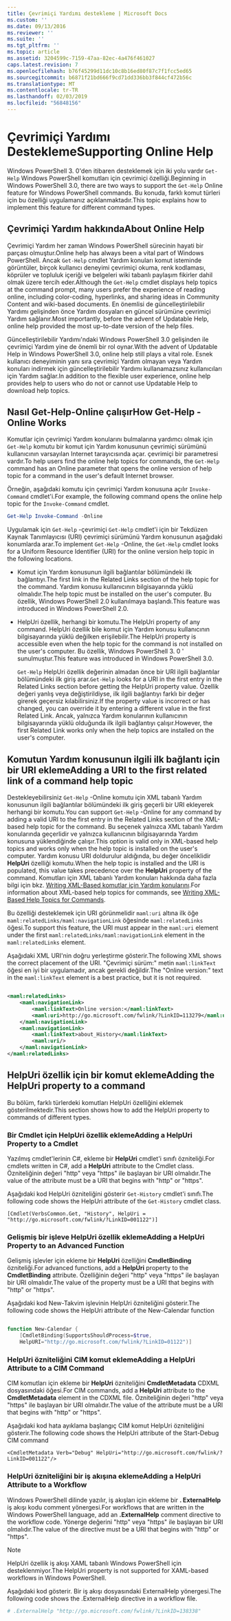 ```yaml
---
title: Çevrimiçi Yardımı destekleme | Microsoft Docs
ms.custom: ''
ms.date: 09/13/2016
ms.reviewer: ''
ms.suite: ''
ms.tgt_pltfrm: ''
ms.topic: article
ms.assetid: 3204599c-7159-47aa-82ec-4a476f461027
caps.latest.revision: 7
ms.openlocfilehash: b76f45299d11dc10c8b16ed80f87c7f1fcc5ed65
ms.sourcegitcommit: b6871f21bd666f9cd71dd336bb3f844cf472b56c
ms.translationtype: MT
ms.contentlocale: tr-TR
ms.lasthandoff: 02/03/2019
ms.locfileid: "56848156"
---
```

# <a name="supporting-online-help"></a><span data-ttu-id="dc3bd-102">Çevrimiçi Yardımı Destekleme</span><span class="sxs-lookup"><span data-stu-id="dc3bd-102">Supporting Online Help</span></span>

<span data-ttu-id="dc3bd-103">Windows PowerShell 3. 0'den itibaren desteklemek için iki yolu vardır `Get-Help` Windows PowerShell komutları için çevrimiçi özelliği.</span><span class="sxs-lookup"><span data-stu-id="dc3bd-103">Beginning in Windows PowerShell 3.0, there are two ways to support the `Get-Help` Online feature for Windows PowerShell commands.</span></span> <span data-ttu-id="dc3bd-104">Bu konuda, farklı komut türleri için bu özelliği uygulamanız açıklanmaktadır.</span><span class="sxs-lookup"><span data-stu-id="dc3bd-104">This topic explains how to implement this feature for different command types.</span></span>

## <a name="about-online-help"></a><span data-ttu-id="dc3bd-105">Çevrimiçi Yardım hakkında</span><span class="sxs-lookup"><span data-stu-id="dc3bd-105">About Online Help</span></span>

<span data-ttu-id="dc3bd-106">Çevrimiçi Yardım her zaman Windows PowerShell sürecinin hayati bir parçası olmuştur.</span><span class="sxs-lookup"><span data-stu-id="dc3bd-106">Online help has always been a vital part of Windows PowerShell.</span></span> <span data-ttu-id="dc3bd-107">Ancak `Get-Help` cmdlet Yardım konuları komut isteminde görüntüler, birçok kullanıcı deneyimi çevrimiçi okuma, renk kodlaması, köprüler ve topluluk içeriği ve belgeleri wiki tabanlı paylaşım fikirler dahil olmak üzere tercih eder.</span><span class="sxs-lookup"><span data-stu-id="dc3bd-107">Although the `Get-Help` cmdlet displays help topics at the command prompt, many users prefer the experience of reading online, including color-coding, hyperlinks, and sharing ideas in Community Content and wiki-based documents.</span></span> <span data-ttu-id="dc3bd-108">En önemlisi de güncelleştirilebilir Yardımı gelişinden önce Yardım dosyaları en güncel sürümüne çevrimiçi Yardım sağlanır.</span><span class="sxs-lookup"><span data-stu-id="dc3bd-108">Most importantly, before the advent of Updatable Help, online help provided the most up-to-date version of the help files.</span></span>

<span data-ttu-id="dc3bd-109">Güncelleştirilebilir Yardımı'ndaki Windows PowerShell 3.0 gelişinden ile çevrimiçi Yardım yine de önemli bir rol oynar.</span><span class="sxs-lookup"><span data-stu-id="dc3bd-109">With the advent of Updatable Help in Windows PowerShell 3.0, online help still plays a vital role.</span></span> <span data-ttu-id="dc3bd-110">Esnek kullanıcı deneyiminin yanı sıra çevrimiçi Yardım olmayan veya Yardım konuları indirmek için güncelleştirilebilir Yardımı kullanamazsınız kullanıcıları için Yardım sağlar.</span><span class="sxs-lookup"><span data-stu-id="dc3bd-110">In addition to the flexible user experience, online help provides help to users who do not or cannot use Updatable Help to download help topics.</span></span>

## <a name="how-get-help--online-works"></a><span data-ttu-id="dc3bd-111">Nasıl Get-Help-Online çalışır</span><span class="sxs-lookup"><span data-stu-id="dc3bd-111">How Get-Help -Online Works</span></span>

<span data-ttu-id="dc3bd-112">Komutlar için çevrimiçi Yardım konularını bulmalarına yardımcı olmak için `Get-Help` komutu bir komut için Yardım konusunun çevrimiçi sürümünü kullanıcının varsayılan Internet tarayıcısında açar. çevrimiçi bir parametresi vardır.</span><span class="sxs-lookup"><span data-stu-id="dc3bd-112">To help users find the online help topics for commands, the `Get-Help` command has an Online parameter that opens the online version of help topic for a command in the user's default Internet browser.</span></span>

<span data-ttu-id="dc3bd-113">Örneğin, aşağıdaki komutu için çevrimiçi Yardım konusuna açılır `Invoke-Command` cmdlet'i.</span><span class="sxs-lookup"><span data-stu-id="dc3bd-113">For example, the following command opens the online help topic for the `Invoke-Command` cmdlet.</span></span>

```powershell
Get-Help Invoke-Command -Online
```

<span data-ttu-id="dc3bd-114">Uygulamak için `Get-Help` -çevrimiçi `Get-Help` cmdlet'i için bir Tekdüzen Kaynak Tanımlayıcısı (URI) çevrimiçi sürümünü Yardım konusunun aşağıdaki konumlarda arar.</span><span class="sxs-lookup"><span data-stu-id="dc3bd-114">To implement `Get-Help` -Online, the `Get-Help` cmdlet looks for a Uniform Resource Identifier (URI) for the online version help topic in the following locations.</span></span>

- <span data-ttu-id="dc3bd-115">Komut için Yardım konusunun ilgili bağlantılar bölümündeki ilk bağlantıyı.</span><span class="sxs-lookup"><span data-stu-id="dc3bd-115">The first link in the Related Links section of the help topic for the command.</span></span> <span data-ttu-id="dc3bd-116">Yardım konusu kullanıcının bilgisayarında yüklü olmalıdır.</span><span class="sxs-lookup"><span data-stu-id="dc3bd-116">The help topic must be installed on the user's computer.</span></span> <span data-ttu-id="dc3bd-117">Bu özellik, Windows PowerShell 2.0 kullanılmaya başlandı.</span><span class="sxs-lookup"><span data-stu-id="dc3bd-117">This feature was introduced in Windows PowerShell 2.0.</span></span>

- <span data-ttu-id="dc3bd-118">HelpUri özellik, herhangi bir komutu.</span><span class="sxs-lookup"><span data-stu-id="dc3bd-118">The HelpUri property of any command.</span></span> <span data-ttu-id="dc3bd-119">HelpUri özellik bile komut için Yardım konusu kullanıcının bilgisayarında yüklü değilken erişilebilir.</span><span class="sxs-lookup"><span data-stu-id="dc3bd-119">The HelpUri property is accessible even when the help topic for the command is not installed on the user's computer.</span></span> <span data-ttu-id="dc3bd-120">Bu özellik, Windows PowerShell 3. 0 ' sunulmuştur.</span><span class="sxs-lookup"><span data-stu-id="dc3bd-120">This feature was introduced in Windows PowerShell 3.0.</span></span>

  <span data-ttu-id="dc3bd-121">`Get-Help` HelpUri özellik değerinin almadan önce bir URI ilgili bağlantılar bölümündeki ilk giriş arar.</span><span class="sxs-lookup"><span data-stu-id="dc3bd-121">`Get-Help` looks for a URI in the first entry in the Related Links section before getting the HelpUri property value.</span></span> <span data-ttu-id="dc3bd-122">Özellik değeri yanlış veya değiştirildiyse, ilk ilgili bağlantıyı farklı bir değer girerek geçersiz kılabilirsiniz.</span><span class="sxs-lookup"><span data-stu-id="dc3bd-122">If the property value is incorrect or has changed, you can override it by entering a different value in the first Related Link.</span></span> <span data-ttu-id="dc3bd-123">Ancak, yalnızca Yardım konularının kullanıcının bilgisayarında yüklü olduğunda ilk ilgili bağlantıyı çalışır.</span><span class="sxs-lookup"><span data-stu-id="dc3bd-123">However, the first Related Link works only when the help topics are installed on the user's computer.</span></span>

## <a name="adding-a-uri-to-the-first-related-link-of-a-command-help-topic"></a><span data-ttu-id="dc3bd-124">Komutun Yardım konusunun ilgili ilk bağlantı için bir URI ekleme</span><span class="sxs-lookup"><span data-stu-id="dc3bd-124">Adding a URI to the first related link of a command help topic</span></span>

<span data-ttu-id="dc3bd-125">Destekleyebilirsiniz `Get-Help` -Online komutu için XML tabanlı Yardım konusunun ilgili bağlantılar bölümündeki ilk giriş geçerli bir URI ekleyerek herhangi bir komutu.</span><span class="sxs-lookup"><span data-stu-id="dc3bd-125">You can support `Get-Help` -Online for any command by adding a valid URI to the first entry in the Related Links section of the XML-based help topic for the command.</span></span> <span data-ttu-id="dc3bd-126">Bu seçenek yalnızca XML tabanlı Yardım konularında geçerlidir ve yalnızca kullanıcının bilgisayarında Yardım konusuna yüklendiğinde çalışır.</span><span class="sxs-lookup"><span data-stu-id="dc3bd-126">This option is valid only in XML-based help topics and works only when the help topic is installed on the user's computer.</span></span> <span data-ttu-id="dc3bd-127">Yardım konusu URI doldurulur aldığında, bu değer önceliklidir **HelpUri** özelliği komutu.</span><span class="sxs-lookup"><span data-stu-id="dc3bd-127">When the help topic is installed and the URI is populated, this value takes precedence over the **HelpUri** property of the command.</span></span> <span data-ttu-id="dc3bd-128">Komutları için XML tabanlı Yardım konuları hakkında daha fazla bilgi için bkz. [Writing XML-Based komutlar için Yardım konularını](../help/writing-xml-based-help-topics-for-commands.md).</span><span class="sxs-lookup"><span data-stu-id="dc3bd-128">For information about XML-based help topics for commands, see [Writing XML-Based Help Topics for Commands](../help/writing-xml-based-help-topics-for-commands.md).</span></span>

<span data-ttu-id="dc3bd-129">Bu özelliği desteklemek için URI görünmelidir `maml:uri` altına ilk öğe `maml:relatedLinks/maml:navigationLink` öğesinde `maml:relatedLinks` öğesi.</span><span class="sxs-lookup"><span data-stu-id="dc3bd-129">To support this feature, the URI must appear in the `maml:uri` element under the first `maml:relatedLinks/maml:navigationLink` element in the `maml:relatedLinks` element.</span></span>

<span data-ttu-id="dc3bd-130">Aşağıdaki XML URI'nin doğru yerleştirme gösterir.</span><span class="sxs-lookup"><span data-stu-id="dc3bd-130">The following XML shows the correct placement of the URI.</span></span> <span data-ttu-id="dc3bd-131">"Çevrimiçi sürüm:" metin `maml:linkText` öğesi en iyi bir uygulamadır, ancak gerekli değildir.</span><span class="sxs-lookup"><span data-stu-id="dc3bd-131">The "Online version:" text in the `maml:linkText` element is a best practice, but it is not required.</span></span>

```xml

<maml:relatedLinks>
    <maml:navigationLink>
        <maml:linkText>Online version:</maml:linkText>
        <maml:uri>http://go.microsoft.com/fwlink/?LinkID=113279</maml:uri>
    </maml:navigationLink>
    <maml:navigationLink>
        <maml:linkText>about_History</maml:linkText>
        <maml:uri/>
    </maml:navigationLink>
</maml:relatedLinks>
```

## <a name="adding-the-helpuri-property-to-a-command"></a><span data-ttu-id="dc3bd-132">HelpUri özellik için bir komut ekleme</span><span class="sxs-lookup"><span data-stu-id="dc3bd-132">Adding the HelpUri property to a command</span></span>

<span data-ttu-id="dc3bd-133">Bu bölüm, farklı türlerdeki komutları HelpUri özelliğini eklemek gösterilmektedir.</span><span class="sxs-lookup"><span data-stu-id="dc3bd-133">This section shows how to add the HelpUri property to commands of different types.</span></span>

### <a name="adding-a-helpuri-property-to-a-cmdlet"></a><span data-ttu-id="dc3bd-134">Bir Cmdlet için HelpUri özellik ekleme</span><span class="sxs-lookup"><span data-stu-id="dc3bd-134">Adding a HelpUri Property to a Cmdlet</span></span>

<span data-ttu-id="dc3bd-135">Yazılmış cmdlet'lerinin C#, ekleme bir **HelpUri** cmdlet'i sınıfı özniteliği.</span><span class="sxs-lookup"><span data-stu-id="dc3bd-135">For cmdlets written in C#, add a **HelpUri** attribute to the Cmdlet class.</span></span> <span data-ttu-id="dc3bd-136">Özniteliğinin değeri "http" veya "https" ile başlayan bir URI olmalıdır.</span><span class="sxs-lookup"><span data-stu-id="dc3bd-136">The value of the attribute must be a URI that begins with "http" or "https".</span></span>

<span data-ttu-id="dc3bd-137">Aşağıdaki kod HelpUri özniteliğini gösterir `Get-History` cmdlet'i sınıfı.</span><span class="sxs-lookup"><span data-stu-id="dc3bd-137">The following code shows the HelpUri attribute of the `Get-History` cmdlet class.</span></span>

```
[Cmdlet(VerbsCommon.Get, "History", HelpUri = "http://go.microsoft.com/fwlink/?LinkID=001122")]
```

### <a name="adding-a-helpuri-property-to-an-advanced-function"></a><span data-ttu-id="dc3bd-138">Gelişmiş bir işleve HelpUri özellik ekleme</span><span class="sxs-lookup"><span data-stu-id="dc3bd-138">Adding a HelpUri Property to an Advanced Function</span></span>

<span data-ttu-id="dc3bd-139">Gelişmiş işlevler için ekleme bir **HelpUri** özelliğini **CmdletBinding** özniteliği.</span><span class="sxs-lookup"><span data-stu-id="dc3bd-139">For advanced functions, add a **HelpUri** property to the **CmdletBinding** attribute.</span></span> <span data-ttu-id="dc3bd-140">Özelliğinin değeri "http" veya "https" ile başlayan bir URI olmalıdır.</span><span class="sxs-lookup"><span data-stu-id="dc3bd-140">The value of the property must be a URI that begins with "http" or "https".</span></span>

<span data-ttu-id="dc3bd-141">Aşağıdaki kod New-Takvim işlevinin HelpUri özniteliğini gösterir.</span><span class="sxs-lookup"><span data-stu-id="dc3bd-141">The following code shows the HelpUri attribute of the New-Calendar function</span></span>

```powershell

function New-Calendar {
    [CmdletBinding(SupportsShouldProcess=$true,
    HelpURI="http://go.microsoft.com/fwlink/?LinkID=01122")]
```

### <a name="adding-a-helpuri-attribute-to-a-cim-command"></a><span data-ttu-id="dc3bd-142">HelpUri özniteliğini CIM komut ekleme</span><span class="sxs-lookup"><span data-stu-id="dc3bd-142">Adding a HelpUri Attribute to a CIM Command</span></span>

<span data-ttu-id="dc3bd-143">CIM komutları için ekleme bir **HelpUri** özniteliğini **CmdletMetadata** CDXML dosyasındaki öğesi.</span><span class="sxs-lookup"><span data-stu-id="dc3bd-143">For CIM commands, add a **HelpUri** attribute to the **CmdletMetadata** element in the CDXML file.</span></span> <span data-ttu-id="dc3bd-144">Özniteliğinin değeri "http" veya "https" ile başlayan bir URI olmalıdır.</span><span class="sxs-lookup"><span data-stu-id="dc3bd-144">The value of the attribute must be a URI that begins with "http" or "https".</span></span>

<span data-ttu-id="dc3bd-145">Aşağıdaki kod hata ayıklama başlangıç CIM komut HelpUri özniteliğini gösterir.</span><span class="sxs-lookup"><span data-stu-id="dc3bd-145">The following code shows the HelpUri attribute of the Start-Debug CIM command</span></span>

```
<CmdletMetadata Verb="Debug" HelpUri="http://go.microsoft.com/fwlink/?LinkID=001122"/>
```

### <a name="adding-a-helpuri-attribute-to-a-workflow"></a><span data-ttu-id="dc3bd-146">HelpUri özniteliğini bir iş akışına ekleme</span><span class="sxs-lookup"><span data-stu-id="dc3bd-146">Adding a HelpUri Attribute to a Workflow</span></span>

<span data-ttu-id="dc3bd-147">Windows PowerShell dilinde yazılır, iş akışları için ekleme bir **. ExternalHelp** iş akışı kodu comment yönergesi.</span><span class="sxs-lookup"><span data-stu-id="dc3bd-147">For workflows that are written in the Windows PowerShell language, add an **.ExternalHelp** comment directive to the workflow code.</span></span> <span data-ttu-id="dc3bd-148">Yönerge değerini "http" veya "https" ile başlayan bir URI olmalıdır.</span><span class="sxs-lookup"><span data-stu-id="dc3bd-148">The value of the directive must be a URI that begins with "http" or "https".</span></span>

> [!NOTE]
> <span data-ttu-id="dc3bd-149">HelpUri özellik iş akışı XAML tabanlı Windows PowerShell için desteklenmiyor.</span><span class="sxs-lookup"><span data-stu-id="dc3bd-149">The HelpUri property is not supported for XAML-based workflows in Windows PowerShell.</span></span>

<span data-ttu-id="dc3bd-150">Aşağıdaki kod gösterir. Bir iş akışı dosyasındaki ExternalHelp yönergesi.</span><span class="sxs-lookup"><span data-stu-id="dc3bd-150">The following code shows the .ExternalHelp directive in a workflow file.</span></span>

```powershell
# .ExternalHelp "http://go.microsoft.com/fwlink/?LinkID=138338"
```